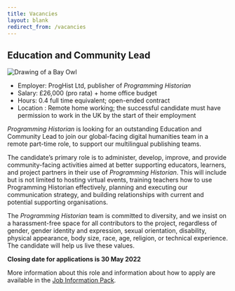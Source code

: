 ```yaml
---
title: Vacancies
layout: blank
redirect_from: /vacancies
---
```


## Education and Community Lead

<img src="{{site.baseurl}}/images/blog/small-owl.png" class="garnish rounded float-left" alt="Drawing of a Bay Owl"/>

- Employer: ProgHist Ltd, publisher of _Programming Historian_
- Salary: £26,000 (pro rata) + home office budget
- Hours: 0.4 full time equivalent; open-ended contract
- Location : Remote home working; the successful candidate must have permission to work in the UK by the start of their employment


_Programming Historian_ is looking for an outstanding Education and Community Lead to join our global-facing digital humanities team in a remote part-time role, to support our multilingual publishing teams.

The candidate’s primary role is to administer, develop, improve, and provide community-facing activities aimed at better supporting educators, learners, and project partners in their use of _Programming Historian_. This will include but is not limited to hosting virtual events, training teachers how to use Programming Historian effectively, planning and executing our communication strategy, and building relationships with current and potential supporting organisations.

The _Programming Historian_ team is committed to diversity, and we insist on a harassment-free space for all contributors to the project, regardless of gender, gender identity and expression, sexual orientation, disability, physical appearance, body size, race, age, religion, or technical experience. The candidate will help us live these values.

**Closing date for applications is 30 May 2022**

More information about this role and information about how to apply are available in the [Job Information Pack](/images/blog/Job-Description-Education-and-Community-Lead.pdf).
